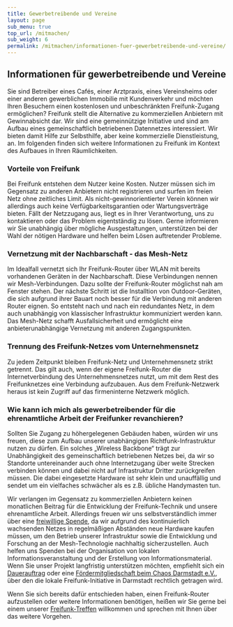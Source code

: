 ```yaml
---
title: Gewerbetreibende und Vereine
layout: page
sub_menu: true
top_url: /mitmachen/
sub_weight: 6
permalink: /mitmachen/informationen-fuer-gewerbetreibende-und-vereine/
---
```


## Informationen für gewerbetreibende und Vereine

Sie sind Betreiber eines Cafés, einer Arztpraxis, eines Vereinsheims oder einer anderen gewerblichen Immobilie mit Kundenverkehr und möchten Ihren Besuchern einen kostenlosen und unbeschränkten Freifunk-Zugang ermöglichen? Freifunk stellt die Alternative zu kommerziellen Anbietern mit Gewinnabsicht dar. Wir sind eine gemeinnützige Initiative und sind am Aufbau eines gemeinschaftlich betriebenen Datennetzes interessiert. Wir bieten damit Hilfe zur Selbsthilfe, aber keine kommerzielle Dienstleistung, an. Im folgenden finden sich weitere Informationen zu Freifunk im Kontext des Aufbaues in Ihren Räumlichkeiten.

### Vorteile von Freifunk
Bei Freifunk entstehen dem Nutzer keine Kosten. Nutzer müssen sich im Gegensatz zu anderen Anbietern nicht registrieren und surfen im freien Netz ohne zeitliches Limit. Als nicht-gewinnorientierter Verein können wir allerdings auch keine Verfügbarkeitsgarantien oder Wartungsverträge bieten. Fällt der Netzzugang aus, liegt es in Ihrer Verantwortung, uns zu kontaktieren oder das Problem eigentständig zu lösen. Gerne informieren wir Sie unabhängig über mögliche Ausgestaltungen, unterstützen bei der Wahl der nötigen Hardware und helfen beim Lösen auftretender Probleme.

### Vernetzung mit der Nachbarschaft - das Mesh-Netz
Im Idealfall vernetzt sich Ihr Freifunk-Router über WLAN mit bereits vorhandenen Geräten in der Nachbarschaft. Diese Verbindungen nennen wir Mesh-Verbindungen. Dazu sollte der Freifunk-Router möglichst nah am Fenster stehen. Der nächste Schritt ist die Installtion von Outdoor-Geräten, die sich aufgrund ihrer Bauart noch besser für die Verbindung mit anderen Router eignen. So entsteht nach und nach ein redundantes Netz, in dem auch unabhängig von klassischer Infrastruktur kommuniziert werden kann. Das Mesh-Netz schafft Ausfallsicherheit und ermöglicht eine anbieterunabhängige Vernetzung mit anderen Zugangspunkten.

### Trennung des Freifunk-Netzes vom Unternehmensnetz
Zu jedem Zeitpunkt bleiben Freifunk-Netz und Unternehmensnetz strikt getrennt. Das gilt auch, wenn der eigene Freifunk-Router die Internetverbindung des Unternehmensnetzes nutzt, um mit dem Rest des Freifunknetzes eine Verbindung aufzubauen. Aus dem Freifunk-Netzwerk heraus ist kein Zugriff auf das firmeninterne Netzwerk möglich.

### Wie kann ich mich als gewerbetreibender für die ehrenamtliche Arbeit der Freifunker revanchieren?
Sollten Sie Zugang zu höhergelegenen Gebäuden haben, würden wir uns freuen, diese zum Aufbau unserer unabhängigen Richtfunk-Infrastruktur nutzen zu dürfen. Ein solches &bdquo;Wireless Backbone&ldquo; trägt zur Unabhängigkeit des gemeinschaftlich betriebenen Netzes bei, da wir so Standorte untereinander auch ohne Internetzugang über weite Strecken verbinden können und dabei nicht auf Infrastruktur Dritter zurückgreifen müssen. Die dabei eingesetzte Hardware ist sehr klein und unauffällig und sendet um ein vielfaches schwächer als es z.B. übliche Handymasten tun.

Wir verlangen im Gegensatz zu kommerziellen Anbietern keinen monatlichen Beitrag für die Entwicklung der Freifunk-Technik und unsere ehrenamtliche Arbeit. Allerdings freuen wir uns selbstverständlich immer über eine [freiwillige Spende](/mitmachen/spenden/), da wir aufgrund des kontinuierlich wachsenden Netzes in regelmäßigen Abständen neue Hardware kaufen müssen, um den Betrieb unserer Infrastruktur sowie die Entwicklung und Forschung an der Mesh-Technologie nachhaltig sicherzustellen. Auch helfen uns Spenden bei der Organisation von lokalen Informationsveranstaltung und der Erstellung von Informationsmaterial. Wenn Sie unser Projekt langfristig unterstützen möchten, empfiehlt sich ein [Dauerauftrag](/mitmachen/spenden/#spendenformular) oder eine [Fördermitgliedschaft beim Chaos Darmstadt e.V.](https://www.chaos-darmstadt.de/downloads/Antrag-F%C3%B6rdermitgliedschaft-juristische-Person.pdf), über den die lokale Freifunk-Initiative in Darmstadt rechtlich getragen wird.

Wenn Sie sich bereits dafür entschieden haben, einen Freifunk-Router aufzustellen oder weitere Informationen benötigen, heißen wir Sie gerne bei einem unserer [Freifunk-Treffen](/kontakt/) willkommen und sprechen mit Ihnen über das weitere Vorgehen.
